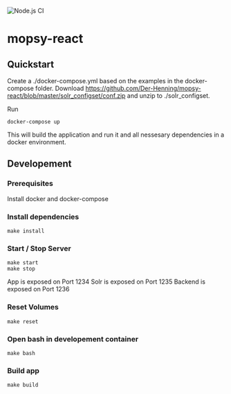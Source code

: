 ![Node.js CI](https://github.com/Der-Henning/mopsy-react/workflows/Node.js%20CI/badge.svg?branch=master)

# mopsy-react

## Quickstart

Create a ./docker-compose.yml based on the examples in the docker-compose folder.
Download https://github.com/Der-Henning/mopsy-react/blob/master/solr_configset/conf.zip and unzip to ./solr_configset.

Run
````
docker-compose up
````

This will build the application and run it and all nessesary dependencies in a docker environment.

## Developement

### Prerequisites

Install docker and docker-compose

### Install dependencies

````
make install
````

### Start / Stop Server

````
make start
make stop
````

App is exposed on Port 1234
Solr is exposed on Port 1235
Backend is exposed on Port 1236

### Reset Volumes

````
make reset
````

### Open bash in developement container

````
make bash
````

### Build app

````
make build
````